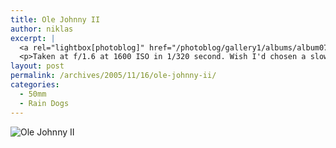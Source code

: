 ```yaml
---
title: Ole Johnny II
author: niklas
excerpt: |
  <a rel="lightbox[photoblog]" href="/photoblog/gallery1/albums/album07/MG_3723.jpg"><img src="/photoblog/gallery1/albums/album07/MG_3723.thumb.jpg" alt="Ole Johnny II" title="Ole Johnny II"/></a>
  <p>Taken at f/1.6 at 1600 ISO in 1/320 second. Wish I'd chosen a slower ISO setting</p>
layout: post
permalink: /archives/2005/11/16/ole-johnny-ii/
categories:
  - 50mm
  - Rain Dogs
---
```

![Ole Johnny II][1]

 [1]: /photoblog/gallery1/albums/album07/MG_3723.jpg "Ole Johnny II"